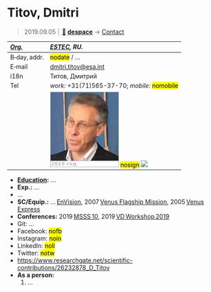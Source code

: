 # Titov, Dmitri
> 2019.09.05 ┊ **[🚀](../index/index.md) [despace](index.md)** → [Contact](contact.md)

|*[Org.](contact.md)*|*[ESTEC](zz_estec.md), RU.*|
|:--|:--|
|B‑day, addr.| <mark>nodate</mark> / … |
|E‑mail| <dmitri.titov@esa.int> |
|i18n| Титов, Дмитрий |
|Tel| *work:* +31(71)565-37-70; *mobile:* <mark>nomobile</mark> |
|| [![](f/contact/t/titov_001_photo_thumb.jpg)](f/contact/t/titov_001_photo.jpg) <mark>nosign</mark> [![](f/contact//_001_sign_thumb.jpg)](f/contact//_001_sign.png) |

   - **[Education](edu.md):** …
   - **Exp.:** …
   - …
   - **SC/Equip.:** … [EnVision](envision.md), 2007 [Venus Flagship Mission](venus_flagship_mission.md), 2005 [Venus Express](venus_express.md)
   - **Conferences:** 2019 [MSSS 10](msss_10.md), 2019 [VD Workshop 2019](vdws2019.md)
   - Git: …
   - Facebook: <mark>nofb</mark>
   - Instagram: <mark>noin</mark>
   - LinkedIn: <mark>noli</mark>
   - Twitter: <mark>notw</mark>
   - <https://www.researchgate.net/scientific-contributions/26232878_D_Titov>
   - **As a person:**
      1. …
